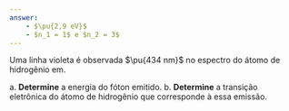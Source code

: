 ```yaml
---
answer:
    - $\pu{2,9 eV}$
    - $n_1 = 1$ e $n_2 = 3$
---
```


Uma linha violeta é observada $\pu{434 nm}$ no espectro do átomo de hidrogênio em.

a. **Determine** a energia do fóton emitido.
b. **Determine** a transição eletrônica do átomo de hidrogênio que corresponde à essa emissão.
